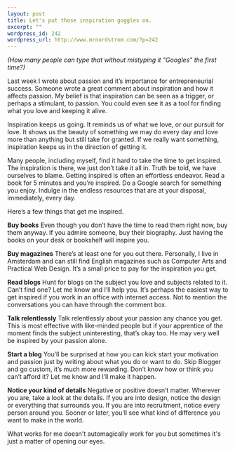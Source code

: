 ```yaml
--- 
layout: post
title: Let's put those inspiration goggles on.
excerpt: ""
wordpress_id: 242
wordpress_url: http://www.mrnordstrom.com/?p=242
---
```

<p><em>(How many people can type that without mistyping it "Googles" the first time?)</em></p>

<p>Last week I wrote about passion and it&rsquo;s importance for entrepreneurial success. Someone wrote a great comment about inspiration and how it affects passion. My belief is that inspiration can be seen as a trigger, or perhaps a stimulant, to passion. You could even see it as a tool for finding what you love and keeping it alive.</p>

<p>Inspiration keeps us going. It reminds us of what we love, or our pursuit for love. It shows us the beauty of something we may do every day and love more than anything but still take for granted. If we really want something, inspiration keeps us in the direction of getting it.</p>

<p>Many people, including myself, find it hard to take the time to get inspired. The inspiration is there, we just don&rsquo;t take it all in. Truth be told, we have ourselves to blame. Getting inspired is often an effortless endeavor. Read a book for 5 minutes and you&rsquo;re inspired. Do a Google search for something you enjoy. Indulge in the endless resources that are at your disposal, immediately, every day.</p>

<p>Here&rsquo;s a few things that get me inspired.

<p><strong>Buy books</strong>
Even though you don&rsquo;t have the time to read them right now, buy them anyway. If you admire someone, buy their biography. Just having the books on your desk or bookshelf will inspire you.</p>

<p><strong>Buy magazines</strong>
There&rsquo;s at least one for you out there. Personally, I live in Amsterdam and can still find English magazines such as Computer Arts and Practical Web Design. It&rsquo;s a small price to pay for the inspiration you get.</p>

<p><strong>Read blogs</strong>
Hunt for blogs on the subject you love and subjects related to it. Can&rsquo;t find one? Let me know and I&rsquo;ll help you. It&rsquo;s perhaps the easiest way to get inspired if you work in an office with internet access. Not to mention the conversations you can have through the comment box.</p>

<p><strong>Talk relentlessly</strong> 
Talk relentlessly about your passion any chance you get. This is most effective with like-minded people but if your apprentice of the moment finds the subject uninteresting, that&rsquo;s okay too. He may very well be inspired by your passion alone.</p>

<p><strong>Start a blog</strong>
You&rsquo;ll be surprised at how you can kick start your motivation and passion just by writing about what you do or want to do. Skip Blogger and go custom, it&rsquo;s much more rewarding. Don&rsquo;t know how or think you can&rsquo;t afford it? Let me know and I&rsquo;ll make it happen.</p>

<p><strong>Notice your kind of details</strong>
Negative or positive doesn&rsquo;t matter. Wherever you are, take a look at the details. If you are into design, notice the design or everything that surrounds you. If you are into recruitment, notice every person around you. Sooner or later, you&rsquo;ll see what kind of difference you want to make in the world.</p>

<p>What works for me doesn't automagically work for you but sometimes it's just a matter of opening our eyes.</p>

